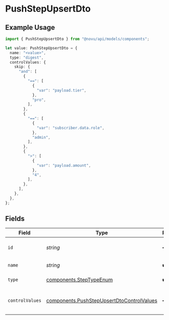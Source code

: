 # PushStepUpsertDto

## Example Usage

```typescript
import { PushStepUpsertDto } from "@novu/api/models/components";

let value: PushStepUpsertDto = {
  name: "<value>",
  type: "digest",
  controlValues: {
    skip: {
      "and": [
        {
          "==": [
            {
              "var": "payload.tier",
            },
            "pro",
          ],
        },
        {
          "==": [
            {
              "var": "subscriber.data.role",
            },
            "admin",
          ],
        },
        {
          ">": [
            {
              "var": "payload.amount",
            },
            "4",
          ],
        },
      ],
    },
  },
};
```

## Fields

| Field                                                                                                  | Type                                                                                                   | Required                                                                                               | Description                                                                                            |
| ------------------------------------------------------------------------------------------------------ | ------------------------------------------------------------------------------------------------------ | ------------------------------------------------------------------------------------------------------ | ------------------------------------------------------------------------------------------------------ |
| `id`                                                                                                   | *string*                                                                                               | :heavy_minus_sign:                                                                                     | Unique identifier of the step                                                                          |
| `name`                                                                                                 | *string*                                                                                               | :heavy_check_mark:                                                                                     | Name of the step                                                                                       |
| `type`                                                                                                 | [components.StepTypeEnum](../../models/components/steptypeenum.md)                                     | :heavy_check_mark:                                                                                     | Type of the step                                                                                       |
| `controlValues`                                                                                        | [components.PushStepUpsertDtoControlValues](../../models/components/pushstepupsertdtocontrolvalues.md) | :heavy_minus_sign:                                                                                     | Control values for the Push step                                                                       |